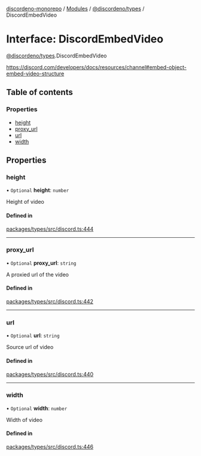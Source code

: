 [discordeno-monorepo](../README.md) / [Modules](../modules.md) / [@discordeno/types](../modules/discordeno_types.md) / DiscordEmbedVideo

# Interface: DiscordEmbedVideo

[@discordeno/types](../modules/discordeno_types.md).DiscordEmbedVideo

https://discord.com/developers/docs/resources/channel#embed-object-embed-video-structure

## Table of contents

### Properties

- [height](discordeno_types.DiscordEmbedVideo.md#height)
- [proxy_url](discordeno_types.DiscordEmbedVideo.md#proxy_url)
- [url](discordeno_types.DiscordEmbedVideo.md#url)
- [width](discordeno_types.DiscordEmbedVideo.md#width)

## Properties

### height

• `Optional` **height**: `number`

Height of video

#### Defined in

[packages/types/src/discord.ts:444](https://github.com/deepsarda/discordeno/blob/c6dc30bb/packages/types/src/discord.ts#L444)

---

### proxy_url

• `Optional` **proxy_url**: `string`

A proxied url of the video

#### Defined in

[packages/types/src/discord.ts:442](https://github.com/deepsarda/discordeno/blob/c6dc30bb/packages/types/src/discord.ts#L442)

---

### url

• `Optional` **url**: `string`

Source url of video

#### Defined in

[packages/types/src/discord.ts:440](https://github.com/deepsarda/discordeno/blob/c6dc30bb/packages/types/src/discord.ts#L440)

---

### width

• `Optional` **width**: `number`

Width of video

#### Defined in

[packages/types/src/discord.ts:446](https://github.com/deepsarda/discordeno/blob/c6dc30bb/packages/types/src/discord.ts#L446)

